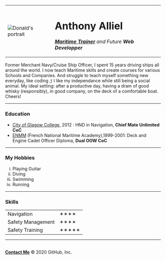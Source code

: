 <html lang="en" dir="ltr">

<head>
  <meta charset="utf-8">
  <title>Personal Ompto</title>
</head>

<body>
  <table>
    <tr>
      <td>
        <img src="https://i.pinimg.com/236x/88/ad/fc/88adfcfe1122c4c027a36cfa8dbff8cc.jpg" alt="Donald's portrait">
      </td>
      <td>
        <h1>Anthony Alliel</h1>
        <p> <em><strong><a href="https://www.sevenseasprep.com/online-courses">Maritime Trainer</a></strong> and Future <strong>Web Developper</strong></em></p>
      </td>
    </tr>
  </table>


  <p>Former Merchant Navy/Cruise Ship Officer, I spent 15 years driving ships all around the world. I now teach Maritime skills and create courses for various Schools and Companies. And struggle to teach myself something new everyday, like coding ;)
    I like my independance while still being a social animal. My ideal setting: after a productive day, having a dram of good whisky (responsibly), in good company, on the deck of a comfortable boat. Cheers! </p>
  <hr>
<h3>Education</h3>
  <ul>
    <li><a href="https://www.cityofglasgowcollege.ac.uk/">City of Glagow College</a>, 2012 : HND in Navigation, <strong>Chief Mate Unlimited CoC</strong></li>
    <li><a href="https://www.supmaritime.fr/en/">ENMM</a> (French National Maritime Academy),1999-2001: Deck and Engine Cadet Officer Diploma, <strong>Dual OOW CoC</strong> </li>
  </ul>
<hr>
<h3>My Hobbies</h3>
  <ol type="i">
    <li>Playing Guitar</li>
    <li>Diving</li>
    <li>Swimming</li>
    <li>Running</li>
  </ol>
<hr>
<h3>Skills</h3>
<table cellspacing="10">
  <tr>
    <td>Navigation</td>
    <td>✴✴✴✴</td>
  </tr>
  <tr>
    <td>Safety Management</td>
    <td>✴✴✴✴</td>
  </tr>
  <tr>
    <td>Safety Training</td>
    <td>✴✴✴✴✴</td>
  </tr>
</table>

<hr>
<br>
<a href="Contacts.html"><strong>Contact Me</strong></a>
</body>

</html>
© 2020 GitHub, Inc.
